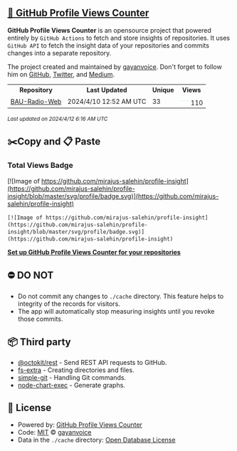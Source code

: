 ## [🚀 GitHub Profile Views Counter](https://github.com/gayanvoice/github-profile-views-counter)
**GitHub Profile Views Counter** is an opensource project that powered entirely by  `GitHub Actions` to fetch and store insights of repositories.
It uses `GitHub API` to fetch the insight data of your repositories and commits changes into a separate repository.

The project created and maintained by [gayanvoice](https://github.com/gayanvoice). Don't forget to follow him on [GitHub](https://github.com/gayanvoice), [Twitter](https://twitter.com/gayanvoice), and [Medium](https://gayanvoice.medium.com/).

<table>
	<tr>
		<th>
			Repository
		</th>
		<th>
			Last Updated
		</th>
		<th>
			Unique
		</th>
		<th>
			Views
		</th>
	</tr>
	<tr>
		<td>
			<a href="https://github.com/mirajus-salehin/profile-insight/tree/master/readme/373474678/week.md">
				BAU-Radio-Web
			</a>
		</td>
		<td>
			2024/4/10 12:52 AM UTC
		</td>
		<td>
			33
		</td>
		<td>
			<img alt="Response time graph" src="https://github.com/mirajus-salehin/profile-insight/raw/master/graph/373474678/small/week.png" height="20"> 110
		</td>
	</tr>
</table>

<small><i>Last updated on 2024/4/12 6:16 AM UTC</i></small>

## ✂️Copy and 📋 Paste
### Total Views Badge
[![Image of https://github.com/mirajus-salehin/profile-insight](https://github.com/mirajus-salehin/profile-insight/blob/master/svg/profile/badge.svg)](https://github.com/mirajus-salehin/profile-insight)

```readme
[![Image of https://github.com/mirajus-salehin/profile-insight](https://github.com/mirajus-salehin/profile-insight/blob/master/svg/profile/badge.svg)](https://github.com/mirajus-salehin/profile-insight)
```
[**Set up GitHub Profile Views Counter for your repositories**](https://github.com/gayanvoice/github-profile-views-counter)
## ⛔ DO NOT
- Do not commit any changes to `./cache` directory. This feature helps to integrity of the records for visitors.
- The app will automatically stop measuring insights until you revoke those commits.
## 📦 Third party

- [@octokit/rest](https://www.npmjs.com/package/@octokit/rest) - Send REST API requests to GitHub.
- [fs-extra](https://www.npmjs.com/package/fs-extra) - Creating directories and files.
- [simple-git](https://www.npmjs.com/package/simple-git) - Handling Git commands.
- [node-chart-exec](https://www.npmjs.com/package/node-chart-exec) - Generate graphs.
## 📄 License
- Powered by: [GitHub Profile Views Counter](https://github.com/gayanvoice/github-profile-views-counter)
- Code: [MIT](./LICENSE) © [gayanvoice](https://github.com/gayanvoice)
- Data in the `./cache` directory: [Open Database License](https://opendatacommons.org/licenses/odbl/1-0/)